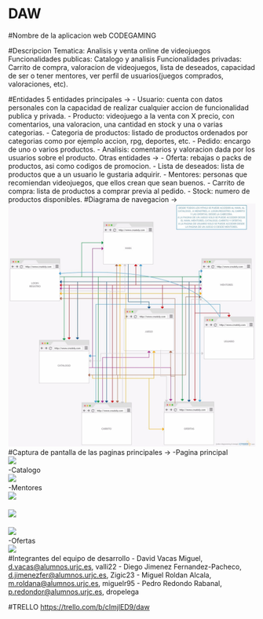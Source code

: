 # DAW

#Nombre de la aplicacion web
	CODEGAMING

#Descripcion
	Tematica: Analisis y venta online de videojuegos
	Funcionalidades publicas: Catalogo y analisis
	Funcionalidades privadas: Carrito de compra, valoracion de videojuegos, lista de deseados, capacidad de ser o tener mentores, ver perfil de usuarios(juegos comprados, valoraciones, etc).

#Entidades
5 entidades principales ->
	- Usuario: cuenta con datos personales con la capacidad de realizar cualquier accion de funcionalidad publica y privada.
	- Producto: videojuego a la venta con X precio, con comentarios, una valoracion, una cantidad en stock y una o varias categorias.
	- Categoria de productos: listado de productos ordenados por categorias como por ejemplo accion, rpg, deportes, etc.
	- Pedido: encargo de uno o varios productos.
	- Analisis: comentarios y valoracion dada por los usuarios sobre el producto.
Otras entidades ->
	- Oferta: rebajas o packs de productos, asi como codigos de promocion.
	- Lista de deseados: lista de productos que a un usuario le gustaria adquirir.
	- Mentores: personas que recomiendan videojuegos, que ellos crean que sean buenos.
	- Carrito de compra: lista de productos a comprar previa al pedido.
	- Stock: numero de productos disponibles.
#Diagrama de navegacion ->
<img src="img-release/DIAGRAMA-NAVEGACION.jpg">
#Captura de pantalla de las paginas principales ->
-Pagina principal <br> <img src="img-release/principal.jpg"> <br>
-Catalogo <br> <img src="img-release/catologo.jpg"> <br>
-Mentores <br> <img src="img-release/mentores-1.jpg"> <br> <br> <img src="img-release/mentores-2.jpg"> <br> <br> <img src="img-release/mentores-3.jpg"> <br>
-Ofertas <br> <img src="img-release/ofertas.jpg"> <br>
#Integrantes del equipo de desarrollo
	- David Vacas Miguel, d.vacas@alumnos.urjc.es, valli22
	- Diego Jimenez Fernandez-Pacheco, d.jimenezfer@alumnos.urjc.es, Zigic23
	- Miguel Roldan Alcala, m.roldana@alumnos.urjc.es, miguelr95
	- Pedro Redondo Rabanal, p.redondor@alumnos.urjc.es, dropelega

#TRELLO
https://trello.com/b/cImjlED9/daw